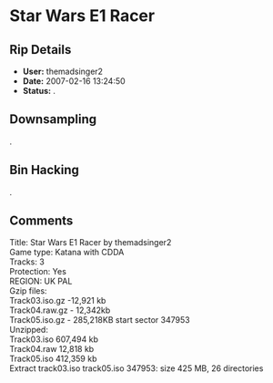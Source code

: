 # Star Wars E1 Racer

## Rip Details

- **User:** themadsinger2
- **Date:** 2007-02-16 13:24:50
- **Status:** .

## Downsampling

.

## Bin Hacking

.

## Comments

Title:  Star Wars E1 Racer by themadsinger2<br />
Game type: Katana with CDDA<br />
Tracks: 3<br />
Protection: Yes<br />
REGION: UK PAL<br />
Gzip files:<br />
Track03.iso.gz -12,921 kb<br />
Track04.raw.gz - 12,342kb<br />
Track05.iso.gz - 285,218KB start sector 347953<br />
Unzipped:<br />
Track03.iso 607,494 kb<br />
Track04.raw 12,818 kb<br />
Track05.iso 412,359 kb<br />
Extract track03.iso track05.iso 347953: size 425 MB, 26 directories

